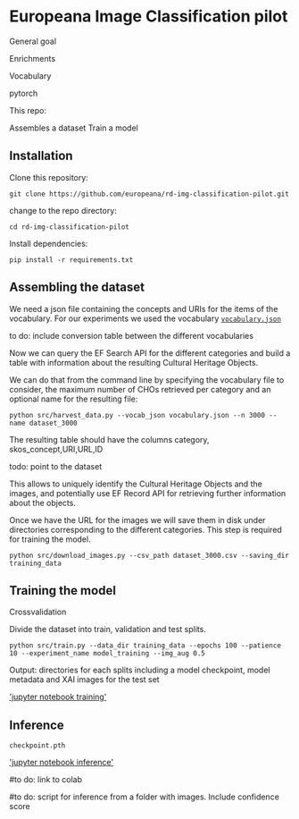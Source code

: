 # Europeana Image Classification pilot

General goal

Enrichments

Vocabulary


pytorch

This repo:

Assembles a dataset
Train a model

## Installation

Clone this repository:

`git clone https://github.com/europeana/rd-img-classification-pilot.git`

change to the repo directory:

`cd rd-img-classification-pilot`

Install dependencies:

`pip install -r requirements.txt`


## Assembling the dataset

We need a json file containing the concepts and URIs for the items of the vocabulary. For our experiments we used the vocabulary [`vocabulary.json`](https://github.com/europeana/rd-img-classification-pilot/blob/main/vocabulary.json)



to do: include conversion table between the different vocabularies



Now we can query the EF Search API for the different categories and build a table with information about the resulting Cultural Heritage Objects.

We can do that from the command line by specifying the vocabulary file to consider, the maximum number of CHOs retrieved per category and an optional name for the resulting file:

`python src/harvest_data.py --vocab_json vocabulary.json --n 3000 --name dataset_3000`

The resulting table should have the columns category, skos_concept,URI,URL,ID

todo: point to the dataset

This allows to uniquely identify the Cultural Heritage Objects and the images, and potentially use EF Record API for retrieving further information about the objects. 


Once we have the URL for the images we will save them in disk under directories corresponding to the different categories. This step is required for training the model. 

`python src/download_images.py --csv_path dataset_3000.csv --saving_dir training_data`


## Training the model


Crossvalidation

Divide the dataset into train, validation and test splits. 


`python src/train.py --data_dir training_data --epochs 100 --patience 10 --experiment_name model_training --img_aug 0.5`

Output: directories for each splits including a model checkpoint, model metadata and XAI images for the test set

['jupyter notebook training'](https://github.com/europeana/rd-img-classification-pilot/blob/main/notebooks/train.ipynb)




## Inference

`checkpoint.pth`

['jupyter notebook inference'](https://github.com/europeana/rd-img-classification-pilot/blob/main/notebooks/inference.ipynb)

#to do: link to colab

#to do: script for inference from a folder with images. Include confidence score




